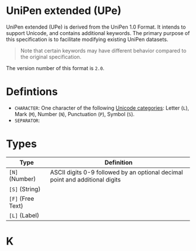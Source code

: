 # UniPen extended (UPe)

UniPen extended (UPe) is derived from the UniPen 1.0 Format. It intends to support Unicode, and contains additional keywords. The primary purpose of this specification is to facilitate modifying existing UniPen datasets.

> Note that certain keywords may have different behavior compared to the original specification.

The version number of this format is `2.0`.

# Defintions

- `CHARACTER`: One character of the following [Unicode categories](http://www.unicode.org/reports/tr44/#General_Category_Values): Letter (`L`), Mark (`M`), Number (`N`), Punctuation (`P`), Symbol (`S`).
- `SEPARATOR`: 

# Types

| Type              | Definition                                                                   |
| ----------------- | ---------------------------------------------------------------------------- |
| `[N]` (Number)    | ASCII digits 0-9 followed by an optional decimal point and additional digits |
| `[S]` (String)    |                                                                              |
| `[F]` (Free Text) |                                                                              |
| `[L]` (Label)     |                                                                              |

# K

